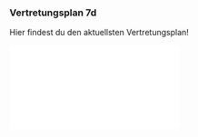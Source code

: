 ### Vertretungsplan 7d

Hier findest du den aktuellsten Vertretungsplan!

![Image](chrome-extension://mhjfbmdgcfjbbpaeojofohoefgiehjai/index.html)
